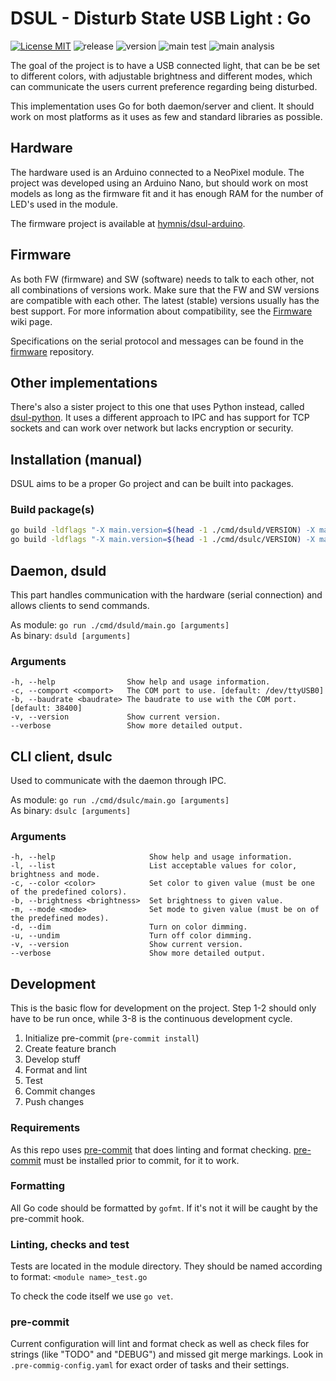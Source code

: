 # DSUL - Disturb State USB Light : Go

[![License MIT](https://img.shields.io/badge/license-MIT-blue.svg)](https://opensource.org/licenses/MIT)
![release](https://img.shields.io/github/v/release/hymnis/dsul-go?include_prereleases)
![version](https://img.shields.io/github/go-mod/go-version/hymnis/dsul-go)
![main test](https://github.com/hymnis/dsul-go/actions/workflows/test.yml/badge.svg?branch=main)
![main analysis](https://github.com/hymnis/dsul-go/actions/workflows/codeql-analysis.yml/badge.svg?branch=main)

The goal of the project is to have a USB connected light, that can be be set to different colors, with adjustable brightness and different modes, which can communicate the users current preference regarding being disturbed.

This implementation uses Go for both daemon/server and client. It should work on most platforms as it uses as few and standard libraries as possible.


## Hardware

The hardware used is an Arduino connected to a NeoPixel module. The project was developed using an Arduino Nano, but should work on most models as long as the firmware fit and it has enough RAM for the number of LED's used in the module.

The firmware project is available at [hymnis/dsul-arduino](https://github.com/hymnis/dsul-arduino).


## Firmware

As both FW (firmware) and SW (software) needs to talk to each other, not all combinations of versions work. Make sure that the FW and SW versions are compatible with each other. The latest (stable) versions usually has the best support. For more information about compatibility, see the [Firmware](https://github.com/hymnis/dsul-go/wiki/Firmware) wiki page.

Specifications on the serial protocol and messages can be found in the [firmware](https://github.com/hymnis/dsul-arduino) repository.


## Other implementations

There's also a sister project to this one that uses Python instead, called [dsul-python](https://github.com/hymnis/dsul-python). It uses a different approach to IPC and has support for TCP sockets and can work over network but lacks encryption or security.


## Installation (manual)

DSUL aims to be a proper Go project and can be built into packages.


### Build package(s)

```bash
go build -ldflags "-X main.version=$(head -1 ./cmd/dsuld/VERSION) -X main.sha1=$(git rev-parse HEAD) -X main.buildTime=$(date +'%Y-%m-%d_%T')" -o dsuld ./cmd/dsuld/main.go
go build -ldflags "-X main.version=$(head -1 ./cmd/dsulc/VERSION) -X main.sha1=$(git rev-parse HEAD) -X main.buildTime=$(date +'%Y-%m-%d_%T')" -o dsulc ./cmd/dsulc/main.go
```


## Daemon, dsuld
This part handles communication with the hardware (serial connection) and allows clients to send commands.

As module: `go run ./cmd/dsuld/main.go [arguments]`  
As binary: `dsuld [arguments]`

### Arguments

    -h, --help                Show help and usage information.
    -c, --comport <comport>   The COM port to use. [default: /dev/ttyUSB0]
    -b, --baudrate <baudrate> The baudrate to use with the COM port. [default: 38400]
    -v, --version             Show current version.
    --verbose                 Show more detailed output.


## CLI client, dsulc
Used to communicate with the daemon through IPC.

As module: `go run ./cmd/dsulc/main.go [arguments]`  
As binary: `dsulc [arguments]`

### Arguments

    -h, --help                     Show help and usage information.
    -l, --list                     List acceptable values for color, brightness and mode.
    -c, --color <color>            Set color to given value (must be one of the predefined colors).
    -b, --brightness <brightness>  Set brightness to given value.
    -m, --mode <mode>              Set mode to given value (must be on of the predefined modes).
    -d, --dim                      Turn on color dimming.
    -u, --undim                    Turn off color dimming.
    -v, --version                  Show current version.
    --verbose                      Show more detailed output.


## Development
This is the basic flow for development on the project. Step 1-2 should only have to be run once, while 3-8 is the continuous development cycle.

1. Initialize pre-commit (`pre-commit install`)
0. Create feature branch
0. Develop stuff
0. Format and lint
0. Test
0. Commit changes
0. Push changes

### Requirements
As this repo uses [pre-commit](https://pre-commit.com/) that does linting and format checking. [pre-commit](https://pre-commit.com/) must be installed prior to commit, for it to work.

### Formatting
All Go code should be formatted by `gofmt`. If it's not it will be caught by the pre-commit hook.

### Linting, checks and test
Tests are located in the module directory. They should be named according to format: `<module name>_test.go`

To check the code itself we use `go vet`.

### pre-commit
Current configuration will lint and format check as well as check files for strings (like "TODO" and "DEBUG") and missed git merge markings.
Look in `.pre-commig-config.yaml` for exact order of tasks and their settings.
